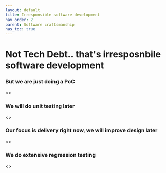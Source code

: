 ```yaml
---
layout: default
title: Irresponsible software development
nav_order: 2
parent: Software craftsmanship
has_toc: true
---
```


# Not Tech Debt.. that's irresposnbile software development


 
### But we are just doing a PoC
<>
### We will do unit testing later
<>
### Our focus is delivery right now, we will improve design later
<>
### We do extensive regression testing
<>











